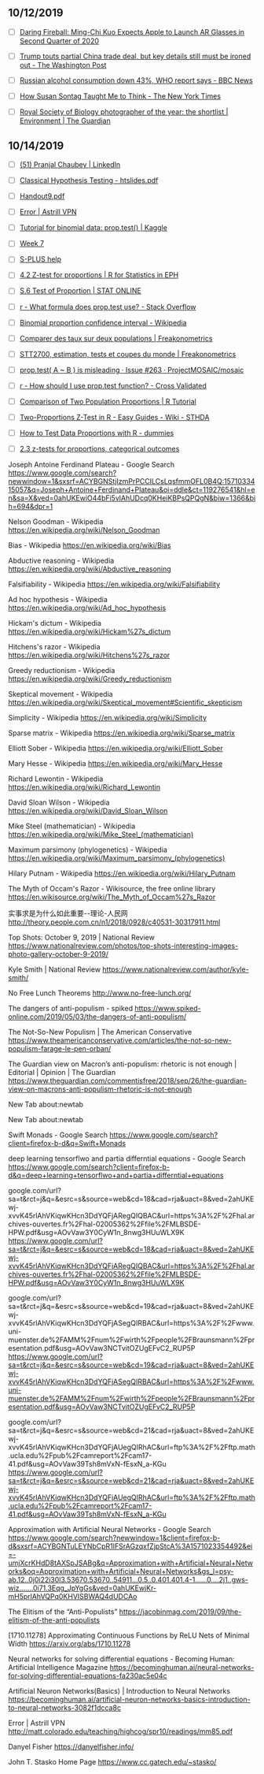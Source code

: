 ## 10/12/2019

- [ ] [Daring Fireball: Ming-Chi Kuo Expects Apple to Launch AR Glasses in Second Quarter of 2020](https://daringfireball.net/linked/2019/10/11/kuo-apple-ar-glasses)

- [ ] [Trump touts partial China trade deal, but key details still must be ironed out - The Washington Post](https://www.washingtonpost.com/business/2019/10/11/us-stocks-poised-big-bounce-expectations-grow-us-china-trade-deal/)

- [ ] [Russian alcohol consumption down 43%, WHO report says - BBC News](https://www.bbc.com/news/world-europe-49892339?utm_source=The+Crunch&utm_campaign=761b95caba-THE_CRUNCH_55_COPY_01&utm_medium=email&utm_term=0_aa18ea5b4e-761b95caba-408750365)

- [ ] [How Susan Sontag Taught Me to Think - The New York Times](https://www.nytimes.com/interactive/2019/10/08/magazine/susan-sontag.html?action=click&module=Editors%20Picks&pgtype=Homepage)

- [ ] [Royal Society of Biology photographer of the year: the shortlist | Environment | The Guardian](https://www.theguardian.com/environment/gallery/2019/oct/08/royal-society-of-biology-photographer-of-the-year-the-shortlist#img-9)




## 10/14/2019

- [ ] [(51) Pranjal Chaubey | LinkedIn](https://www.linkedin.com/in/pranjall/)

- [ ] [Classical Hypothesis Testing - htslides.pdf](chrome-extension://gfbliohnnapiefjpjlpjnehglfpaknnc/pages/pdf_viewer.html?r=https://www.macalester.edu/~kaplan/startingwithr/htslides.pdf)

- [ ] [Handout9.pdf](https://imai.fas.harvard.edu/teaching/files/Handout9.pdf)

- [ ] [Error | Astrill VPN](http://www.stat.umn.edu/geyer/old01/3011/examp/ch8.html)

- [ ] [Tutorial for binomial data: prop.test() | Kaggle](https://www.kaggle.com/lmackerman/tutorial-for-binomial-data-prop-test)

- [ ] [Week 7](https://www.ling.upenn.edu/~joseff/rstudy/week7.html)

- [ ] [S-PLUS help](https://www.uni-muenster.de/ZIV.BennoSueselbeck/s-html/helpfiles/prop.test.html)

- [ ] [4.2 Z-test for proportions | R for Statistics in EPH](https://bookdown.org/danieljcarter/r4steph/z-test-for-proportions.html)

- [ ] [S.6 Test of Proportion | STAT ONLINE](https://onlinecourses.science.psu.edu/statprogram/reviews/statistical-concepts/proportions)

- [ ] [r - What formula does prop.test use? - Stack Overflow](https://stackoverflow.com/questions/41580829/what-formula-does-prop-test-use)

- [ ] [Binomial proportion confidence interval - Wikipedia](https://en.wikipedia.org/wiki/Binomial_proportion_confidence_interval#Wilson_score_interval_with_continuity_correction)

- [ ] [Comparer des taux sur deux populations | Freakonometrics](https://freakonometrics.hypotheses.org/65)

- [ ] [STT2700, estimation, tests et coupes du monde | Freakonometrics](https://freakonometrics.hypotheses.org/1015)

- [ ] [prop.test( A ~ B ) is misleading · Issue #263 · ProjectMOSAIC/mosaic](https://github.com/ProjectMOSAIC/mosaic/issues/263)

- [ ] [r - How should I use prop.test function? - Cross Validated](https://stats.stackexchange.com/questions/19650/how-should-i-use-prop-test-function)

- [ ] [Comparison of Two Population Proportions | R Tutorial](http://www.r-tutor.com/elementary-statistics/inference-about-two-populations/comparison-two-population-proportions)

- [ ] [Two-Proportions Z-Test in R - Easy Guides - Wiki - STHDA](http://www.sthda.com/english/wiki/two-proportions-z-test-in-r)

- [ ] [How to Test Data Proportions with R - dummies](https://www.dummies.com/programming/r/how-to-test-data-proportions-with-r/)

- [ ] [2.3 z-tests for proportions, categorical outcomes](http://sphweb.bumc.bu.edu/otlt/MPH-Modules/BS/R/R-Manual/R-Manual13.html)


Joseph Antoine Ferdinand Plateau - Google Search
https://www.google.com/search?newwindow=1&sxsrf=ACYBGNStjIzmPrPCCILCsLqsfmmOFL0B4Q:1571033415057&q=Joseph+Antoine+Ferdinand+Plateau&oi=ddle&ct=119276541&hl=en&sa=X&ved=0ahUKEwiO44bFi5vlAhUDcq0KHeiKBPsQPQgN&biw=1366&bih=694&dpr=1

Nelson Goodman - Wikipedia
https://en.wikipedia.org/wiki/Nelson_Goodman

Bias - Wikipedia
https://en.wikipedia.org/wiki/Bias

Abductive reasoning - Wikipedia
https://en.wikipedia.org/wiki/Abductive_reasoning

Falsifiability - Wikipedia
https://en.wikipedia.org/wiki/Falsifiability

Ad hoc hypothesis - Wikipedia
https://en.wikipedia.org/wiki/Ad_hoc_hypothesis

Hickam's dictum - Wikipedia
https://en.wikipedia.org/wiki/Hickam%27s_dictum

Hitchens's razor - Wikipedia
https://en.wikipedia.org/wiki/Hitchens%27s_razor

Greedy reductionism - Wikipedia
https://en.wikipedia.org/wiki/Greedy_reductionism

Skeptical movement - Wikipedia
https://en.wikipedia.org/wiki/Skeptical_movement#Scientific_skepticism

Simplicity - Wikipedia
https://en.wikipedia.org/wiki/Simplicity

Sparse matrix - Wikipedia
https://en.wikipedia.org/wiki/Sparse_matrix

Elliott Sober - Wikipedia
https://en.wikipedia.org/wiki/Elliott_Sober

Mary Hesse - Wikipedia
https://en.wikipedia.org/wiki/Mary_Hesse

Richard Lewontin - Wikipedia
https://en.wikipedia.org/wiki/Richard_Lewontin

David Sloan Wilson - Wikipedia
https://en.wikipedia.org/wiki/David_Sloan_Wilson

Mike Steel (mathematician) - Wikipedia
https://en.wikipedia.org/wiki/Mike_Steel_(mathematician)

Maximum parsimony (phylogenetics) - Wikipedia
https://en.wikipedia.org/wiki/Maximum_parsimony_(phylogenetics)

Hilary Putnam - Wikipedia
https://en.wikipedia.org/wiki/Hilary_Putnam

The Myth of Occam's Razor - Wikisource, the free online library
https://en.wikisource.org/wiki/The_Myth_of_Occam%27s_Razor

实事求是为什么如此重要--理论-人民网
http://theory.people.com.cn/n1/2018/0928/c40531-30317911.html

Top Shots: October 9, 2019 | National Review
https://www.nationalreview.com/photos/top-shots-interesting-images-photo-gallery-october-9-2019/

Kyle Smith | National Review
https://www.nationalreview.com/author/kyle-smith/

No Free Lunch Theorems
http://www.no-free-lunch.org/

The dangers of anti-populism - spiked
https://www.spiked-online.com/2019/05/03/the-dangers-of-anti-populism/

The Not-So-New Populism | The American Conservative
https://www.theamericanconservative.com/articles/the-not-so-new-populism-farage-le-pen-orban/

The Guardian view on Macron’s anti-populism: rhetoric is not enough | Editorial | Opinion | The Guardian
https://www.theguardian.com/commentisfree/2018/sep/26/the-guardian-view-on-macrons-anti-populism-rhetoric-is-not-enough

New Tab
about:newtab

New Tab
about:newtab



Swift Monads - Google Search
https://www.google.com/search?client=firefox-b-d&q=Swift+Monads

deep learning tensorflwo and partia differntial equations - Google Search
https://www.google.com/search?client=firefox-b-d&q=deep+learning+tensorflwo+and+partia+differntial+equations

google.com/url?sa=t&rct=j&q=&esrc=s&source=web&cd=18&cad=rja&uact=8&ved=2ahUKEwj-xvvK45rlAhVKiqwKHcn3DdYQFjARegQIQBAC&url=https%3A%2F%2Fhal.archives-ouvertes.fr%2Fhal-02005362%2Ffile%2FMLBSDE-HPW.pdf&usg=AOvVaw3Y0CyW1n_8nwg3HUuWLX9K
https://www.google.com/url?sa=t&rct=j&q=&esrc=s&source=web&cd=18&cad=rja&uact=8&ved=2ahUKEwj-xvvK45rlAhVKiqwKHcn3DdYQFjARegQIQBAC&url=https%3A%2F%2Fhal.archives-ouvertes.fr%2Fhal-02005362%2Ffile%2FMLBSDE-HPW.pdf&usg=AOvVaw3Y0CyW1n_8nwg3HUuWLX9K

google.com/url?sa=t&rct=j&q=&esrc=s&source=web&cd=19&cad=rja&uact=8&ved=2ahUKEwj-xvvK45rlAhVKiqwKHcn3DdYQFjASegQIRBAC&url=https%3A%2F%2Fwww.uni-muenster.de%2FAMM%2Fnum%2Fwirth%2Fpeople%2FBraunsmann%2Fpresentation.pdf&usg=AOvVaw3NCTvitOZUgEFvC2_RUP5P
https://www.google.com/url?sa=t&rct=j&q=&esrc=s&source=web&cd=19&cad=rja&uact=8&ved=2ahUKEwj-xvvK45rlAhVKiqwKHcn3DdYQFjASegQIRBAC&url=https%3A%2F%2Fwww.uni-muenster.de%2FAMM%2Fnum%2Fwirth%2Fpeople%2FBraunsmann%2Fpresentation.pdf&usg=AOvVaw3NCTvitOZUgEFvC2_RUP5P

google.com/url?sa=t&rct=j&q=&esrc=s&source=web&cd=21&cad=rja&uact=8&ved=2ahUKEwj-xvvK45rlAhVKiqwKHcn3DdYQFjAUegQIRhAC&url=ftp%3A%2F%2Fftp.math.ucla.edu%2Fpub%2Fcamreport%2Fcam17-41.pdf&usg=AOvVaw39Tsh8mVxN-fEsxN_a-KGu
https://www.google.com/url?sa=t&rct=j&q=&esrc=s&source=web&cd=21&cad=rja&uact=8&ved=2ahUKEwj-xvvK45rlAhVKiqwKHcn3DdYQFjAUegQIRhAC&url=ftp%3A%2F%2Fftp.math.ucla.edu%2Fpub%2Fcamreport%2Fcam17-41.pdf&usg=AOvVaw39Tsh8mVxN-fEsxN_a-KGu

Approximation with Artificial Neural Networks - Google Search
https://www.google.com/search?newwindow=1&client=firefox-b-d&sxsrf=ACYBGNTuLEYNbCpR1IFSrAGzqxfZjpStcA%3A1571023354492&ei=-umjXcrKHdD8tAXSpJSABg&q=Approximation+with+Artificial+Neural+Networks&oq=Approximation+with+Artificial+Neural+Networks&gs_l=psy-ab.12..0j0i22i30l3.53670.53670..54911...0.5..0.401.401.4-1......0....2j1..gws-wiz.......0i71.3Eqg_JpYgGs&ved=0ahUKEwjKr-mH5prlAhVQPq0KHVISBWAQ4dUDCAo

The Elitism of the “Anti-Populists”
https://jacobinmag.com/2019/09/the-elitism-of-the-anti-populists

[1710.11278] Approximating Continuous Functions by ReLU Nets of Minimal Width
https://arxiv.org/abs/1710.11278

Neural networks for solving differential equations - Becoming Human: Artificial Intelligence Magazine
https://becominghuman.ai/neural-networks-for-solving-differential-equations-fa230ac5e04c

Artificial Neuron Networks(Basics) | Introduction to Neural Networks
https://becominghuman.ai/artificial-neuron-networks-basics-introduction-to-neural-networks-3082f1dcca8c

Error | Astrill VPN
http://matt.colorado.edu/teaching/highcog/spr10/readings/mm85.pdf

Danyel Fisher
https://danyelfisher.info/

John T. Stasko Home Page
https://www.cc.gatech.edu/~stasko/

